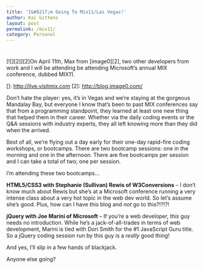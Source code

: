 ```yaml
---
title: 'I&#8217;m Going To Mix11/Las Vegas!'
author: Kai Gittens
layout: post
permalink: /mix11/
category: Personal
---
```

# 

[![][2]][2]On April 11th, Max from [image0][2], two other developers from work and I will be attending be attending Microsoft’s annual MIX conference, dubbed MIX11. 

 []: http://live.visitmix.com
 [2]: http://blog.image0.com/

Don’t hate the player: yes, it’s in Vegas and we’re staying at the gorgeous Mandalay Bay, but everyone I know that’s been to past MIX conferences say that from a programming standpoint, they learned at least one new thing that helped them in their career. Whether via the daily coding events or the Q&A sessions with industry experts, they all left knowing more than they did when the arrived.

Best of all, we’re flying out a day early for their one-day rapid-fire coding workshops, or bootcamps. There are two bootcamp sessions: one in the morning and one in the afternoon. There are five bootcamps per session and I can take a total of two; one per session.

I’m attending these two bootcamps…

**HTML5/CSS3 with Stephanie (Sullivan) Rewis of W3Conversions** – I don’t know much about Rewis but she’s at a Microsoft conference running a very intense class about a very hot topic in the web dev world. So let’s assume she’s good. Plus, how can I have this blog and *not* go to this?!?!?!

**jQuery with Joe Marini of Microsoft** – If you’re a web developer, *this* guy needs no introduction. While he’s a jack-of-all-trades in terms of web development, Marini is tied with Dori Smith for the #1 JavaScript Guru title. So a jQuery coding session run by this guy is a *really* good thing! 

And yes, I’ll slip in a few hands of blackjack.

Anyone else going?